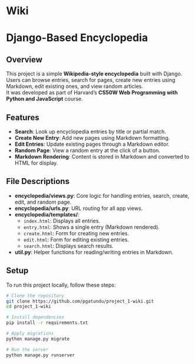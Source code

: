 # Wiki
# Django-Based Encyclopedia

## Overview

This project is a simple **Wikipedia-style encyclopedia** built with Django.  
Users can browse entries, search for pages, create new entries using Markdown, edit existing ones, and view random articles.  
It was developed as part of Harvard’s **CS50W Web Programming with Python and JavaScript** course.

## Features

- **Search**: Look up encyclopedia entries by title or partial match.
- **Create New Entry**: Add new pages using Markdown formatting.
- **Edit Entries**: Update existing pages through a Markdown editor.
- **Random Page**: View a random entry at the click of a button.
- **Markdown Rendering**: Content is stored in Markdown and converted to HTML for display.

## File Descriptions

- **encyclopedia/views.py**: Core logic for handling entries, search, create, edit, and random page.
- **encyclopedia/urls.py**: URL routing for all app views.
- **encyclopedia/templates/**:  
  - `index.html`: Displays all entries.  
  - `entry.html`: Shows a single entry (Markdown rendered).  
  - `create.html`: Form for creating new entries.  
  - `edit.html`: Form for editing existing entries.  
  - `search.html`: Displays search results.  
- **util.py**: Helper functions for reading/writing entries in Markdown.

## Setup

To run this project locally, follow these steps:

```bash
# Clone the repository
git clone https://github.com/pgatundu/project_1-wiki.git
cd project_1-wiki

# Install dependencies
pip install -r requirements.txt

# Apply migrations
python manage.py migrate

# Run the server
python manage.py runserver
